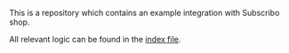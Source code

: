 This is a repository which contains an example integration with Subscribo shop.

All relevant logic can be found in the [index file](./pages/index.js).
